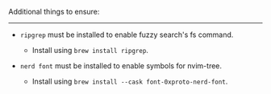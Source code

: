 Additional things to ensure: 

---

- `ripgrep` must be installed to enable fuzzy search's <leader>fs command.
  - Install using `brew install ripgrep`.

- `nerd font` must be installed to enable symbols for nvim-tree.
  - Install using `brew install --cask font-0xproto-nerd-font`.
